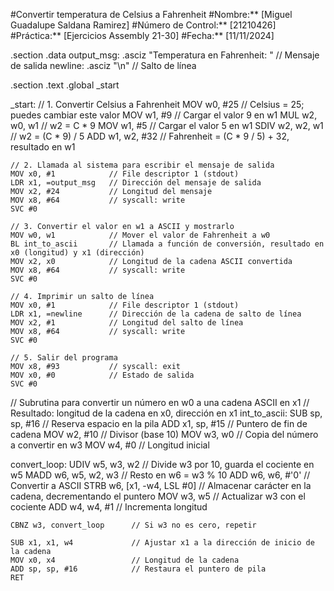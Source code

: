 #Convertir temperatura de Celsius a Fahrenheit
#Nombre:** [Miguel Guadalupe Saldana Ramirez]
#Número de Control:** [21210426]
#Práctica:** [Ejercicios Assembly 21-30]
#Fecha:** [11/11/2024]

.section .data
output_msg:
    .asciz "Temperatura en Fahrenheit: "  // Mensaje de salida
newline:
    .asciz "\n"                           // Salto de línea

.section .text
.global _start

_start:
    // 1. Convertir Celsius a Fahrenheit
    MOV w0, #25           // Celsius = 25; puedes cambiar este valor
    MOV w1, #9            // Cargar el valor 9 en w1
    MUL w2, w0, w1        // w2 = C * 9
    MOV w1, #5            // Cargar el valor 5 en w1
    SDIV w2, w2, w1       // w2 = (C * 9) / 5
    ADD w1, w2, #32       // Fahrenheit = (C * 9 / 5) + 32, resultado en w1

    // 2. Llamada al sistema para escribir el mensaje de salida
    MOV x0, #1            // File descriptor 1 (stdout)
    LDR x1, =output_msg   // Dirección del mensaje de salida
    MOV x2, #24           // Longitud del mensaje
    MOV x8, #64           // syscall: write
    SVC #0

    // 3. Convertir el valor en w1 a ASCII y mostrarlo
    MOV w0, w1            // Mover el valor de Fahrenheit a w0
    BL int_to_ascii       // Llamada a función de conversión, resultado en x0 (longitud) y x1 (dirección)
    MOV x2, x0            // Longitud de la cadena ASCII convertida
    MOV x8, #64           // syscall: write
    SVC #0

    // 4. Imprimir un salto de línea
    MOV x0, #1            // File descriptor 1 (stdout)
    LDR x1, =newline      // Dirección de la cadena de salto de línea
    MOV x2, #1            // Longitud del salto de línea
    MOV x8, #64           // syscall: write
    SVC #0

    // 5. Salir del programa
    MOV x8, #93           // syscall: exit
    MOV x0, #0            // Estado de salida
    SVC #0

// Subrutina para convertir un número en w0 a una cadena ASCII en x1
// Resultado: longitud de la cadena en x0, dirección en x1
int_to_ascii:
    SUB sp, sp, #16            // Reserva espacio en la pila
    ADD x1, sp, #15            // Puntero de fin de cadena
    MOV w2, #10                // Divisor (base 10)
    MOV w3, w0                 // Copia del número a convertir en w3
    MOV w4, #0                 // Longitud inicial

convert_loop:
    UDIV w5, w3, w2            // Divide w3 por 10, guarda el cociente en w5
    MADD w6, w5, w2, w3        // Resto en w6 = w3 % 10
    ADD w6, w6, #'0'           // Convertir a ASCII
    STRB w6, [x1, -w4, LSL #0] // Almacenar carácter en la cadena, decrementando el puntero
    MOV w3, w5                 // Actualizar w3 con el cociente
    ADD w4, w4, #1             // Incrementa longitud

    CBNZ w3, convert_loop      // Si w3 no es cero, repetir

    SUB x1, x1, w4             // Ajustar x1 a la dirección de inicio de la cadena
    MOV x0, x4                 // Longitud de la cadena
    ADD sp, sp, #16            // Restaura el puntero de pila
    RET
